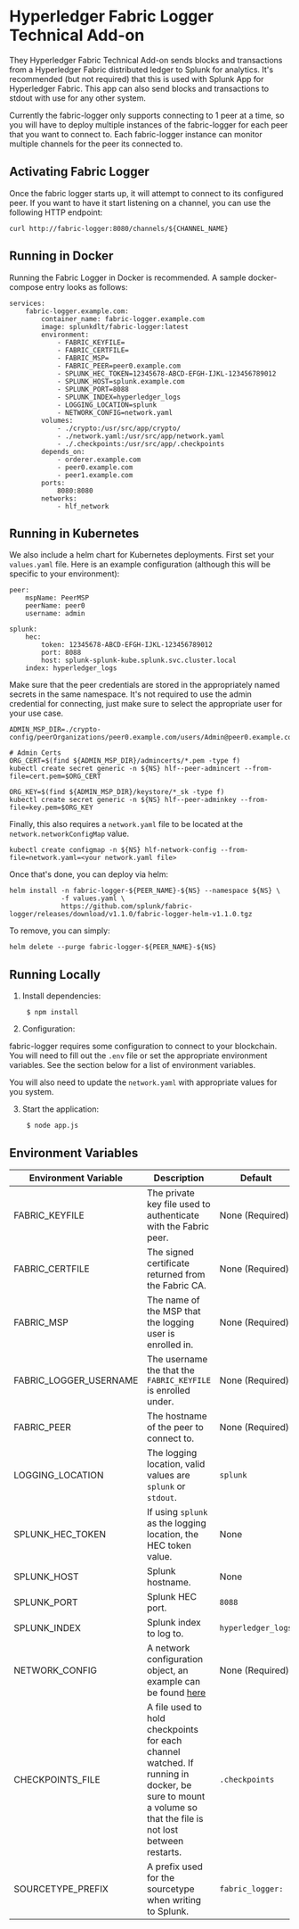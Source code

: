 Hyperledger Fabric Logger Technical Add-on
==================================================

They Hyperledger Fabric Technical Add-on sends blocks and transactions from a Hyperledger Fabric distributed ledger to Splunk for analytics. It's recommended (but not required) that this is used with Splunk App for Hyperledger Fabric. This app can also send blocks and transactions to stdout with use for any other system.

Currently the fabric-logger only supports connecting to 1 peer at a time, so you will have to deploy multiple instances of the fabric-logger for each peer that you want to connect to. Each fabric-logger instance can monitor multiple channels for the peer its connected to.

Activating Fabric Logger
------------------------
Once the fabric logger starts up, it will attempt to connect to its configured peer. If you want to have it start listening on a channel, you can use the following HTTP endpoint:

    curl http://fabric-logger:8080/channels/${CHANNEL_NAME}

Running in Docker
-----------------
Running the Fabric Logger in Docker is recommended. A sample docker-compose entry looks as follows:

    services:
        fabric-logger.example.com:
            container_name: fabric-logger.example.com
            image: splunkdlt/fabric-logger:latest
            environment:
                - FABRIC_KEYFILE=
                - FABRIC_CERTFILE=
                - FABRIC_MSP=
                - FABRIC_PEER=peer0.example.com
                - SPLUNK_HEC_TOKEN=12345678-ABCD-EFGH-IJKL-123456789012
                - SPLUNK_HOST=splunk.example.com
                - SPLUNK_PORT=8088
                - SPLUNK_INDEX=hyperledger_logs
                - LOGGING_LOCATION=splunk
                - NETWORK_CONFIG=network.yaml
            volumes:
                - ./crypto:/usr/src/app/crypto/
                - ./network.yaml:/usr/src/app/network.yaml
                - ./.checkpoints:/usr/src/app/.checkpoints
            depends_on:
                - orderer.example.com
                - peer0.example.com
                - peer1.example.com
            ports:
                8080:8080
            networks:
                - hlf_network

Running in Kubernetes
---------------------
We also include a helm chart for Kubernetes deployments. First set your `values.yaml` file. Here is an example configuration (although this will be specific to your environment):

    peer:
        mspName: PeerMSP
        peerName: peer0
        username: admin

    splunk:
        hec:
            token: 12345678-ABCD-EFGH-IJKL-123456789012
            port: 8088
            host: splunk-splunk-kube.splunk.svc.cluster.local
        index: hyperledger_logs

Make sure that the peer credentials are stored in the appropriately named secrets in the same namespace. It's not required to use the admin credential for connecting, just make sure to select the appropriate user for your use case.

    ADMIN_MSP_DIR=./crypto-config/peerOrganizations/peer0.example.com/users/Admin@peer0.example.com/msp

    # Admin Certs
    ORG_CERT=$(find ${ADMIN_MSP_DIR}/admincerts/*.pem -type f)
    kubectl create secret generic -n ${NS} hlf--peer-admincert --from-file=cert.pem=$ORG_CERT

    ORG_KEY=$(find ${ADMIN_MSP_DIR}/keystore/*_sk -type f)
    kubectl create secret generic -n ${NS} hlf--peer-adminkey --from-file=key.pem=$ORG_KEY 

Finally, this also requires a `network.yaml` file to be located at the `network.networkConfigMap` value.

    kubectl create configmap -n ${NS} hlf-network-config --from-file=network.yaml=<your network.yaml file>

Once that's done, you can deploy via helm:

    helm install -n fabric-logger-${PEER_NAME}-${NS} --namespace ${NS} \
                 -f values.yaml \
                 https://github.com/splunk/fabric-logger/releases/download/v1.1.0/fabric-logger-helm-v1.1.0.tgz

To remove, you can simply:

    helm delete --purge fabric-logger-${PEER_NAME}-${NS}

Running Locally
---------------

1. Install dependencies:

        $ npm install

2. Configuration:

fabric-logger requires some configuration to connect to your blockchain.  You will need to fill out the `.env` file or set the appropriate environment variables. See the section below for a list of environment variables.

You will also need to update the `network.yaml` with appropriate values for you system.

3. Start the application:

        $ node app.js

Environment Variables
---------------------

| Environment Variable | Description | Default |
|----------------------|-------------|---------|
| FABRIC_KEYFILE       | The private key file used to authenticate with the Fabric peer. | None (Required) |
| FABRIC_CERTFILE      | The signed certificate returned from the Fabric CA. | None (Required) |
| FABRIC_MSP           | The name of the MSP that the logging user is enrolled in. | None (Required) |
| FABRIC_LOGGER_USERNAME | The username the that the `FABRIC_KEYFILE` is enrolled under. | None (Required) |
| FABRIC_PEER          | The hostname of the peer to connect to. | None (Required) |
| LOGGING_LOCATION     | The logging location, valid values are `splunk` or `stdout`. | `splunk` |
| SPLUNK_HEC_TOKEN     | If using `splunk` as the logging location, the HEC token value. | None |
| SPLUNK_HOST          | Splunk hostname. | None |
| SPLUNK_PORT          | Splunk HEC port. | `8088` |
| SPLUNK_INDEX         | Splunk index to log to. | `hyperledger_logs` |
| NETWORK_CONFIG       | A network configuration object, an example can be found [here](https://fabric-sdk-node.github.io/release-1.4/tutorial-network-config.html) | None (Required) |
| CHECKPOINTS_FILE     | A file used to hold checkpoints for each channel watched. If running in docker, be sure to mount a volume so that the file is not lost between restarts. | `.checkpoints` |
| SOURCETYPE_PREFIX    | A prefix used for the sourcetype when writing to Splunk. | `fabric_logger:` |
